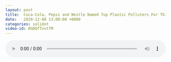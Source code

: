```yaml
---
layout: post
title:  Coca-Cola, Pepsi and Nestle Named Top Plastic Polluters For Third Year In a Row
date:   2020-12-08 13:00:00 +0000
categories: solidot
video-id: 0GDQfTvvtfM
---
```


<audio src="/assets/0553c098d5dc45d5505ab470bad8d7e9.mp3" style="width: 100%;" controls></audio>

